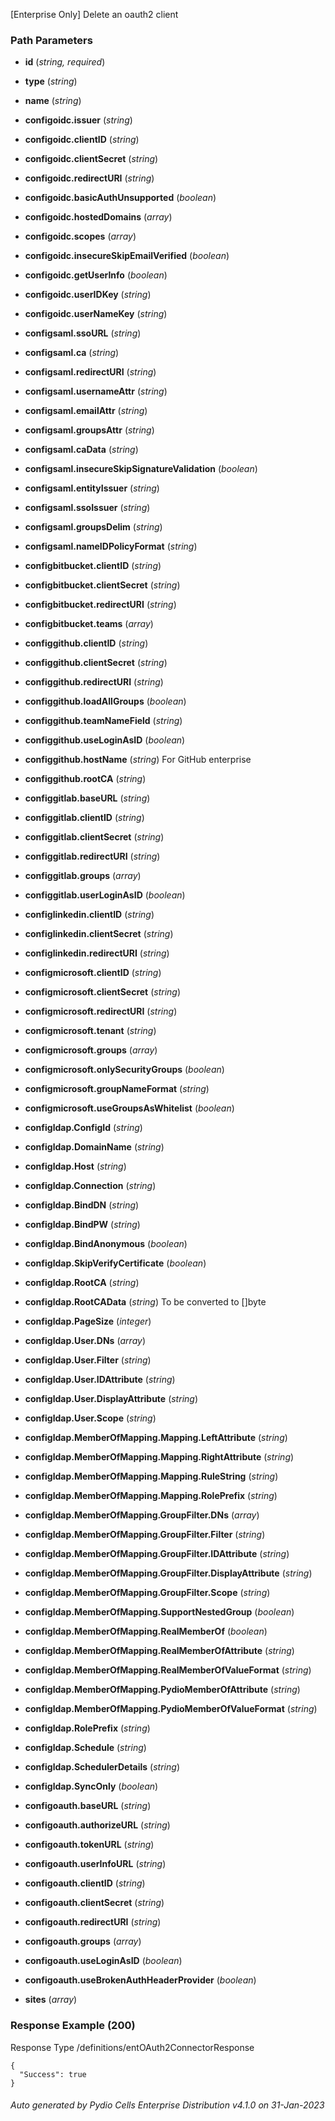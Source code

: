 






 
[Enterprise Only] Delete an oauth2 client  


### Path Parameters

 - **id** (_string, required_) 

 - **type** (_string_) 

 - **name** (_string_) 

 - **configoidc.issuer** (_string_) 

 - **configoidc.clientID** (_string_) 

 - **configoidc.clientSecret** (_string_) 

 - **configoidc.redirectURI** (_string_) 

 - **configoidc.basicAuthUnsupported** (_boolean_) 

 - **configoidc.hostedDomains** (_array_) 

 - **configoidc.scopes** (_array_) 

 - **configoidc.insecureSkipEmailVerified** (_boolean_) 

 - **configoidc.getUserInfo** (_boolean_) 

 - **configoidc.userIDKey** (_string_) 

 - **configoidc.userNameKey** (_string_) 

 - **configsaml.ssoURL** (_string_) 

 - **configsaml.ca** (_string_) 

 - **configsaml.redirectURI** (_string_) 

 - **configsaml.usernameAttr** (_string_) 

 - **configsaml.emailAttr** (_string_) 

 - **configsaml.groupsAttr** (_string_) 

 - **configsaml.caData** (_string_) 

 - **configsaml.insecureSkipSignatureValidation** (_boolean_) 

 - **configsaml.entityIssuer** (_string_) 

 - **configsaml.ssoIssuer** (_string_) 

 - **configsaml.groupsDelim** (_string_) 

 - **configsaml.nameIDPolicyFormat** (_string_) 

 - **configbitbucket.clientID** (_string_) 

 - **configbitbucket.clientSecret** (_string_) 

 - **configbitbucket.redirectURI** (_string_) 

 - **configbitbucket.teams** (_array_) 

 - **configgithub.clientID** (_string_) 

 - **configgithub.clientSecret** (_string_) 

 - **configgithub.redirectURI** (_string_) 

 - **configgithub.loadAllGroups** (_boolean_) 

 - **configgithub.teamNameField** (_string_) 

 - **configgithub.useLoginAsID** (_boolean_) 

 - **configgithub.hostName** (_string_) For GitHub enterprise

 - **configgithub.rootCA** (_string_) 

 - **configgitlab.baseURL** (_string_) 

 - **configgitlab.clientID** (_string_) 

 - **configgitlab.clientSecret** (_string_) 

 - **configgitlab.redirectURI** (_string_) 

 - **configgitlab.groups** (_array_) 

 - **configgitlab.userLoginAsID** (_boolean_) 

 - **configlinkedin.clientID** (_string_) 

 - **configlinkedin.clientSecret** (_string_) 

 - **configlinkedin.redirectURI** (_string_) 

 - **configmicrosoft.clientID** (_string_) 

 - **configmicrosoft.clientSecret** (_string_) 

 - **configmicrosoft.redirectURI** (_string_) 

 - **configmicrosoft.tenant** (_string_) 

 - **configmicrosoft.groups** (_array_) 

 - **configmicrosoft.onlySecurityGroups** (_boolean_) 

 - **configmicrosoft.groupNameFormat** (_string_) 

 - **configmicrosoft.useGroupsAsWhitelist** (_boolean_) 

 - **configldap.ConfigId** (_string_) 

 - **configldap.DomainName** (_string_) 

 - **configldap.Host** (_string_) 

 - **configldap.Connection** (_string_) 

 - **configldap.BindDN** (_string_) 

 - **configldap.BindPW** (_string_) 

 - **configldap.BindAnonymous** (_boolean_) 

 - **configldap.SkipVerifyCertificate** (_boolean_) 

 - **configldap.RootCA** (_string_) 

 - **configldap.RootCAData** (_string_) To be converted to []byte

 - **configldap.PageSize** (_integer_) 

 - **configldap.User.DNs** (_array_) 

 - **configldap.User.Filter** (_string_) 

 - **configldap.User.IDAttribute** (_string_) 

 - **configldap.User.DisplayAttribute** (_string_) 

 - **configldap.User.Scope** (_string_) 

 - **configldap.MemberOfMapping.Mapping.LeftAttribute** (_string_) 

 - **configldap.MemberOfMapping.Mapping.RightAttribute** (_string_) 

 - **configldap.MemberOfMapping.Mapping.RuleString** (_string_) 

 - **configldap.MemberOfMapping.Mapping.RolePrefix** (_string_) 

 - **configldap.MemberOfMapping.GroupFilter.DNs** (_array_) 

 - **configldap.MemberOfMapping.GroupFilter.Filter** (_string_) 

 - **configldap.MemberOfMapping.GroupFilter.IDAttribute** (_string_) 

 - **configldap.MemberOfMapping.GroupFilter.DisplayAttribute** (_string_) 

 - **configldap.MemberOfMapping.GroupFilter.Scope** (_string_) 

 - **configldap.MemberOfMapping.SupportNestedGroup** (_boolean_) 

 - **configldap.MemberOfMapping.RealMemberOf** (_boolean_) 

 - **configldap.MemberOfMapping.RealMemberOfAttribute** (_string_) 

 - **configldap.MemberOfMapping.RealMemberOfValueFormat** (_string_) 

 - **configldap.MemberOfMapping.PydioMemberOfAttribute** (_string_) 

 - **configldap.MemberOfMapping.PydioMemberOfValueFormat** (_string_) 

 - **configldap.RolePrefix** (_string_) 

 - **configldap.Schedule** (_string_) 

 - **configldap.SchedulerDetails** (_string_) 

 - **configldap.SyncOnly** (_boolean_) 

 - **configoauth.baseURL** (_string_) 

 - **configoauth.authorizeURL** (_string_) 

 - **configoauth.tokenURL** (_string_) 

 - **configoauth.userInfoURL** (_string_) 

 - **configoauth.clientID** (_string_) 

 - **configoauth.clientSecret** (_string_) 

 - **configoauth.redirectURI** (_string_) 

 - **configoauth.groups** (_array_) 

 - **configoauth.useLoginAsID** (_boolean_) 

 - **configoauth.useBrokenAuthHeaderProvider** (_boolean_) 

 - **sites** (_array_) 




### Response Example (200)
Response Type /definitions/entOAuth2ConnectorResponse

```
{
  "Success": true
}
```




###### Auto generated by Pydio Cells Enterprise Distribution v4.1.0 on 31-Jan-2023
